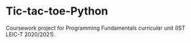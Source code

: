 # Tic-tac-toe-Python
Coursework project for Programming Fundamentals curricular unit (IST LEIC-T 2020/2021).
